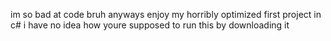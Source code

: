 im so bad at code bruh
anyways enjoy my horribly optimized first project in c#
i have no idea how youre supposed to run this by downloading it
